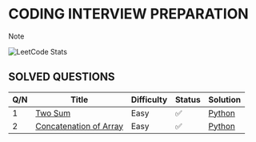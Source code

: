# **CODING INTERVIEW PREPARATION**
> [!NOTE]
![LeetCode Stats](https://leetcard.jacoblin.cool/paudelsamir?theme=light&font=Blinker&ext=activity)

<!-- 🟢🟠🔴 ♻️	🔜	⏭️	❌🔄 -->


## SOLVED QUESTIONS

| Q/N | Title | Difficulty | Status | Solution |
|----| ----- | ---------- | ------ | -------- |
| 1 | [Two Sum](https://leetcode.com/problems/two-sum/) | Easy | ✅ | [Python](solutions/two-sum.py) |
| 2 | [Concatenation of Array](https://leetcode.com/problems/two-sum/) | Easy | ✅ | [Python](solutions/two-sum.py) |
